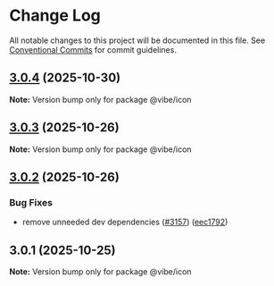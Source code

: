 # Change Log

All notable changes to this project will be documented in this file.
See [Conventional Commits](https://conventionalcommits.org) for commit guidelines.

## [3.0.4](https://github.com/mondaycom/vibe/compare/@vibe/icon@3.0.3...@vibe/icon@3.0.4) (2025-10-30)

**Note:** Version bump only for package @vibe/icon





## [3.0.3](https://github.com/mondaycom/vibe/compare/@vibe/icon@3.0.2...@vibe/icon@3.0.3) (2025-10-26)

**Note:** Version bump only for package @vibe/icon





## [3.0.2](https://github.com/mondaycom/vibe/compare/@vibe/icon@3.0.1...@vibe/icon@3.0.2) (2025-10-26)


### Bug Fixes

* remove unneeded dev dependencies ([#3157](https://github.com/mondaycom/vibe/issues/3157)) ([eec1792](https://github.com/mondaycom/vibe/commit/eec17924422cb0478bb713290919d80a516cd436))





## 3.0.1 (2025-10-25)

**Note:** Version bump only for package @vibe/icon
